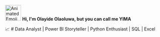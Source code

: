 <img src="https://iam-weijie.github.io/wave/hand-emoji.svg" alt="Animated Emoji" width="50" height="50"> **Hi, I'm Olayide Olaoluwa, but you can call me YIMA**

:chart_with_upwards_trend: # Data Analyst | Power BI Storyteller | Python Enthusiast | SQL | Excel
